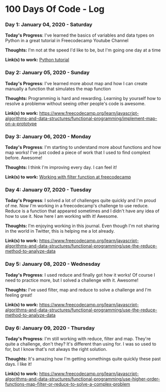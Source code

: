 # 100 Days Of Code - Log

### Day 1: January 04, 2020 - Saturday

**Today's Progress**: I've learned the basics of variables and data types on Python in a great tutorial in Freecodecamp Youtube Channel 

**Thoughts:** I'm not at the speed I'd like to be, but I'm going one day at a time

**Link(s) to work:** [Python tutorial](https://www.youtube.com/watch?v=rfscVS0vtbw)

### Day 2: January 05, 2020 - Sunday

**Today's Progress**: I've learned more about map and how I can create manually a function that simulates the map function

**Thoughts:** Programming is hard and rewarding. Learning by yourself how to resolve a problemw without seeing other people's code is awesome.

**Link(s) to work:** https://www.freecodecamp.org/learn/javascript-algorithms-and-data-structures/functional-programming/implement-map-on-a-prototype

### Day 3: January 06, 2020 - Monday

**Today's Progress**: I'm starting to understand more about functions and how map works! I've just coded a piece of work that I used to find complext before. Awesome! 

**Thoughts:** I think I'm improving every day. I can feel it!

**Link(s) to work:** [Working with filter function at freecodecamp](https://www.freecodecamp.org/learn/javascript-algorithms-and-data-structures/functional-programming/implement-the-filter-method-on-a-prototype)

### Day 4: January 07, 2020 - Tuesday

**Today's Progress**: I solved a lot of challenges quite quickly and I'm proud of me. Now I'm working in a freecodecamp's challenge to use reduce. Reduce is a function that appeared sometimes and I didn't have any idea of how to use it. Now here I am working with it! Awesome.

**Thoughts:** I'm enjoying working in this journal. Even though I'm not sharing in the world in Twitter, this is helping me a lot already.

**Link(s) to work:** https://www.freecodecamp.org/learn/javascript-algorithms-and-data-structures/functional-programming/use-the-reduce-method-to-analyze-data

### Day 5: January 08, 2020 - Wednesday

**Today's Progress**: I used reduce and finally got how it works! Of course I need to practice more, but I solved a challenge with it. Awesome!

**Thoughts:** I've used filter, map and reduce to solve a challenge and I'm feeling great!

**Link(s) to work:** https://www.freecodecamp.org/learn/javascript-algorithms-and-data-structures/functional-programming/use-the-reduce-method-to-analyze-data

### Day 6: January 09, 2020 - Thursday

**Today's Progress**: I'm still working with reduce, filter and map. They're quite a challenge, don't they? It's different than using for. I was so used to for, but I know that's not always the right solution.

**Thoughts:** It's amazing how I'm getting somethings quite quickly these past days. I like it!

**Link(s) to work:** https://www.freecodecamp.org/learn/javascript-algorithms-and-data-structures/functional-programming/use-higher-order-functions-map-filter-or-reduce-to-solve-a-complex-problem
